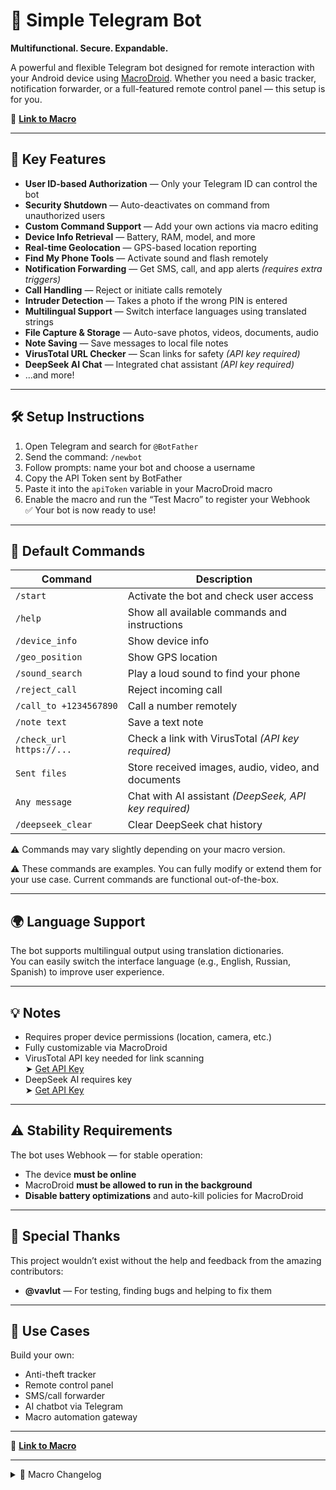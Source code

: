 # 🤖 Simple Telegram Bot  
**Multifunctional. Secure. Expandable.**

A powerful and flexible Telegram bot designed for remote interaction with your Android device using [MacroDroid](https://www.macrodroid.com/). Whether you need a basic tracker, notification forwarder, or a full-featured remote control panel — this setup is for you.

📲 **[Link to Macro](https://www.macrodroidlink.com/macrostore?id=25355)**

---

## 🔐 Key Features

- **User ID-based Authorization** — Only your Telegram ID can control the bot  
- **Security Shutdown** — Auto-deactivates on command from unauthorized users  
- **Custom Command Support** — Add your own actions via macro editing  
- **Device Info Retrieval** — Battery, RAM, model, and more  
- **Real-time Geolocation** — GPS-based location reporting  
- **Find My Phone Tools** — Activate sound and flash remotely  
- **Notification Forwarding** — Get SMS, call, and app alerts *(requires extra triggers)*  
- **Call Handling** — Reject or initiate calls remotely  
- **Intruder Detection** — Takes a photo if the wrong PIN is entered  
- **Multilingual Support** — Switch interface languages using translated strings  
- **File Capture & Storage** — Auto-save photos, videos, documents, audio  
- **Note Saving** — Save messages to local file notes  
- **VirusTotal URL Checker** — Scan links for safety *(API key required)*  
- **DeepSeek AI Chat** — Integrated chat assistant *(API key required)*  
- ...and more!

---

## 🛠️ Setup Instructions

1. Open Telegram and search for `@BotFather`
2. Send the command: `/newbot`
3. Follow prompts: name your bot and choose a username
4. Copy the API Token sent by BotFather
5. Paste it into the `apiToken` variable in your MacroDroid macro
6. Enable the macro and run the “Test Macro” to register your Webhook  
✅ Your bot is now ready to use!

---

## 💬 Default Commands

| Command                        | Description                                                                |
|--------------------------------|----------------------------------------------------------------------------|
| `/start`                       | Activate the bot and check user access                                     |
| `/help`                        | Show all available commands and instructions                               |
| `/device_info`                 | Show device info                                                           |
| `/geo_position`                | Show GPS location                                                          |
| `/sound_search`                | Play a loud sound to find your phone                                       |
| `/reject_call`                 | Reject incoming call                                                       |
| `/call_to +1234567890`         | Call a number remotely                                                     |
| `/note text`                   | Save a text note                                                           |
| `/check_url https://...`       | Check a link with VirusTotal *(API key required)*                          |
| `Sent files`                   | Store received images, audio, video, and documents                         |
| `Any message`                  | Chat with AI assistant *(DeepSeek, API key required)*                      |
| `/deepseek_clear`              | Clear DeepSeek chat history                                                |

⚠️ Commands may vary slightly depending on your macro version.

⚠️ These commands are examples. You can fully modify or extend them for your use case. Current commands are functional out-of-the-box.

---

## 🌍 Language Support

The bot supports multilingual output using translation dictionaries.  
You can easily switch the interface language (e.g., English, Russian, Spanish) to improve user experience.

---

## 💡 Notes

- Requires proper device permissions (location, camera, etc.)
- Fully customizable via MacroDroid
- VirusTotal API key needed for link scanning  
  ➤ [Get API Key](https://www.virustotal.com)
- DeepSeek AI requires key  
  ➤ [Get API Key](https://openrouter.ai/deepseek/deepseek-chat-v3-0324:free)

---

## ⚠️ Stability Requirements

The bot uses Webhook — for stable operation:

- The device **must be online**
- MacroDroid **must be allowed to run in the background**
- **Disable battery optimizations** and auto-kill policies for MacroDroid

---

## 🙏 Special Thanks

This project wouldn’t exist without the help and feedback from the amazing contributors:

- **@vavlut** — For testing, finding bugs and helping to fix them

---

## 🧩 Use Cases

Build your own:

- Anti-theft tracker  
- Remote control panel  
- SMS/call forwarder  
- AI chatbot via Telegram  
- Macro automation gateway

---

📲 **[Link to Macro](https://www.macrodroidlink.com/macrostore?id=25355)**

---

<details>
<summary>📝 Macro Changelog</summary>

### 2025-05-10
- ✅ Fixed: web registration conditions  
- ✅ Fixed: chatId condition bug

### 2025-05-06
- ➕ Added: DeepSeek chat via openrouter.ai (requires token)  
- 🔔 Added: notification after saving file

### 2025-05-05
- ➕ Added: `/check_url` with VirusTotal  
- 🛠️ Fixed: webhook registration issue  
- 🛠️ Fixed: empty VirusTotal results  
- 🔁 Updated: random `webhookId` generation  
- ➕ Added: regex for value checks

### 2025-05-04
- ➕ Added: FileSave block

### 2025-04-27
- ➕ Added: `/note` command

### 2025-04-18
- ➕ Added: Callback handler for call actions

### 2025-04-16
- ➕ Added: Language dictionaries  
- ➕ Added: `/reject_call`, `/call_to` commands

### 2025-04-10
- ➕ Added: incoming call notifications  
- ➕ Added: SMS forwarding

### 2025-04-09
- ➕ Initial release  
- Commands: `/start`, `/help`, `/device_info`, `/geo_position`, `/sound_search`
</details>
